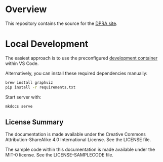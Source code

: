 # Overview

This repository contains the source for the [DPRA site](https://devops.pages.aws.dev/dpra/).

# Local Development
The easiest approach is to use the preconfigured [development container](https://code.visualstudio.com/docs/remote/containers) within VS Code. 

Alternatively, you can install these required dependencies manually:

```bash
brew install graphviz
pip install -r requirements.txt
```

Start server with:

```bash
mkdocs serve
```

## License Summary

The documentation is made available under the Creative Commons Attribution-ShareAlike 4.0 International License. See the LICENSE file.

The sample code within this documentation is made available under the MIT-0 license. See the LICENSE-SAMPLECODE file.